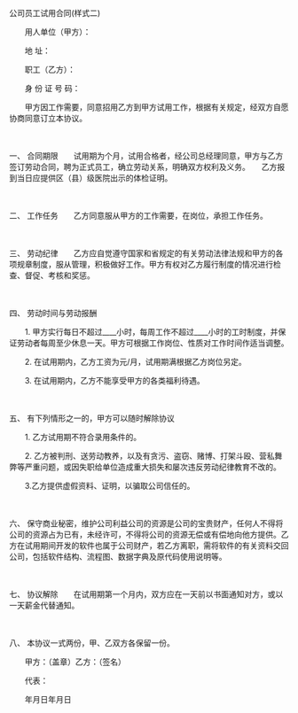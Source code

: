 



公司员工试用合同(样式二)



 

　　用人单位（甲方）：　　

　　地 址：　　

　　职工（乙方）：　　

　　身 份 证 号 码：　　

　　甲方因工作需要，同意招用乙方到甲方试用工作，根据有关规定，经双方自愿协商同意订立本协议。

　　

一、
合同期限　　试用期为个月，试用合格者，经公司总经理同意，甲方与乙方签订劳动合同，聘为正式员工，确立劳动关系，明确双方权利及义务。　　乙方报到当日应提供区（县）级医院出示的体检证明。

　　

二、
工作任务　　乙方同意服从甲方的工作需要，在岗位，承担工作任务。

　　

三、
劳动纪律　　乙方应自觉遵守国家和省规定的有关劳动法律法规和甲方的各项规章制度，服从管理，积极做好工作。甲方有权对乙方履行制度的情况进行检查、督促、考核和奖惩。

　　

四、
劳动时间与劳动报酬　　

　　1. 甲方实行每日不超过____小时，每周工作不超过____小时的工时制度，并保证劳动者每周至少休息一天。甲方可根据工作岗位、性质对工作时间作适当调整。　　

　　2. 在试用期内，乙方工资为元/月，试用期满根据乙方岗位另定。　　

　　3. 在试用期内，乙方不能享受甲方的各类福利待遇。

　　

五、
有下列情形之一的，甲方可以随时解除协议　　

　　1. 乙方试用期不符合录用条件的。　　

　　2. 乙方被判刑、送劳动教养，以及有贪污、盗窃、赌博、打架斗殴、营私舞弊等严重问题，或因失职给单位造成重大损失和屡次违反劳动纪律教育不改的。　　

　　3.乙方提供虚假资料、证明，以骗取公司信任的。

　　

六、
保守商业秘密，维护公司利益公司的资源是公司的宝贵财产，任何人不得将公司的资源占为已有，未经许可，不得将公司的资源无偿或有偿地向他方提供。乙方在试用期间开发的软件也属于公司财产，若乙方离职，需将软件的有关资料交回公司，包括软件结构、流程图、数据字典及原代码使用说明等。

　　

七、
协议解除　　在试用期第一个月内，双方应在一天前以书面通知对方，或以一天薪金代替通知。

　　

八、
本协议一式两份，甲、乙双方各保留一份。　　

　　甲方：（盖章）乙方：（签名）

　　代表：

　　年月日年月日